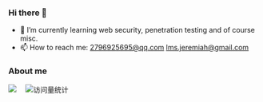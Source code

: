 ### Hi there 👋
- 🌱 I’m currently learning web security, penetration testing and of course misc.
- 📫 How to reach me: 2796925695@qq.com lms.jeremiah@gmail.com
<!--
**Lejeremiah/Lejeremiah** is a ✨ _special_ ✨ repository because its `README.md` (this file) appears on your GitHub profile.

Here are some ideas to get you started:

- 🔭 I’m currently working on ...
- 🌱 I’m currently learning ...
- 👯 I’m looking to collaborate on ...
- 🤔 I’m looking for help with ...
- 💬 Ask me about ...
- 📫 How to reach me: ...
- 😄 Pronouns: ...
- ⚡ Fun fact: ...
-->
### About me

<a href="https://lejeremiah.github.io/"><img src="https://img.shields.io/badge/Website-博客-blue" /></a>&emsp;
<img src="https://komarev.com/ghpvc/?username=Lejeremiah&label=Views&color=0e75b6&style=flat" alt="访问量统计" />
